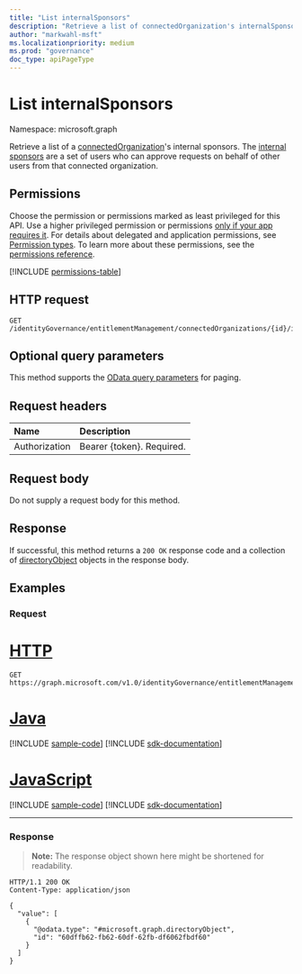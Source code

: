 ```yaml
---
title: "List internalSponsors"
description: "Retrieve a list of connectedOrganization's internalSponsors."
author: "markwahl-msft"
ms.localizationpriority: medium
ms.prod: "governance"
doc_type: apiPageType
---
```

# List internalSponsors

Namespace: microsoft.graph


Retrieve a list of a [connectedOrganization](../resources/connectedorganization.md)'s internal sponsors.  The [internal sponsors](../resources/internalsponsors.md) are a set of users who can approve requests on behalf of other users from that connected organization.

## Permissions

Choose the permission or permissions marked as least privileged for this API. Use a higher privileged permission or permissions [only if your app requires it](/graph/permissions-overview#best-practices-for-using-microsoft-graph-permissions). For details about delegated and application permissions, see [Permission types](/graph/permissions-overview#permission-types). To learn more about these permissions, see the [permissions reference](/graph/permissions-reference).

<!-- { "blockType": "permissions", "name": "connectedorganization_list_internalsponsors" } -->
[!INCLUDE [permissions-table](../includes/permissions/connectedorganization-list-internalsponsors-permissions.md)]

## HTTP request

<!-- {
  "blockType": "ignored"
}
-->
``` http
GET /identityGovernance/entitlementManagement/connectedOrganizations/{id}/internalSponsors
```
## Optional query parameters

This method supports the [OData query parameters](/graph/query-parameters) for paging.

## Request headers
|Name|Description|
|:---|:---|
|Authorization|Bearer {token}. Required.|

## Request body
Do not supply a request body for this method.

## Response

If successful, this method returns a `200 OK` response code and a collection of [directoryObject](../resources/directoryobject.md) objects in the response body.

## Examples

### Request

# [HTTP](#tab/http)
<!-- {
  "blockType": "request",
  "name": "list_directoryobject_internalsponsors"
}
-->
``` http
GET https://graph.microsoft.com/v1.0/identityGovernance/entitlementManagement/assignments/{accessPackageAssignmentId}/target/connectedOrganization/internalSponsors
```

# [Java](#tab/java)
[!INCLUDE [sample-code](../includes/snippets/java/list-directoryobject-internalsponsors-java-snippets.md)]
[!INCLUDE [sdk-documentation](../includes/snippets/snippets-sdk-documentation-link.md)]

# [JavaScript](#tab/javascript)
[!INCLUDE [sample-code](../includes/snippets/javascript/list-directoryobject-internalsponsors-javascript-snippets.md)]
[!INCLUDE [sdk-documentation](../includes/snippets/snippets-sdk-documentation-link.md)]

---

### Response
>**Note:** The response object shown here might be shortened for readability.
<!-- {
  "blockType": "response",
  "truncated": true,
  "@odata.type": "Collection(microsoft.graph.directoryObject)"
}
-->
``` http
HTTP/1.1 200 OK
Content-Type: application/json

{
  "value": [
    {
      "@odata.type": "#microsoft.graph.directoryObject",
      "id": "60dffb62-fb62-60df-62fb-df6062fbdf60"
    }
  ]
}
```


